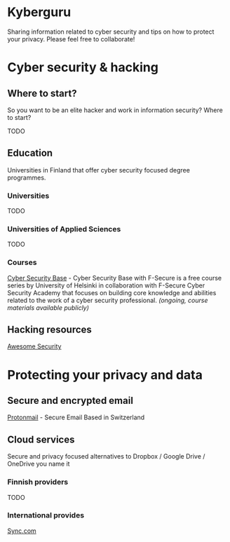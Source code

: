 # Kyberguru

Sharing information related to cyber security and tips on how to protect your privacy. Please feel free to collaborate!

# Cyber security & hacking

## Where to start?

So you want to be an elite hacker and work in information security? Where to start?

TODO

## Education

Universities in Finland that offer cyber security focused degree programmes.

### Universities

TODO

### Universities of Applied Sciences

TODO

### Courses

[Cyber Security Base](http://cybersecuritybase.github.io) - Cyber Security Base with F-Secure is a free course series by University of Helsinki in collaboration with F-Secure Cyber Security Academy that focuses on building core knowledge and abilities related to the work of a cyber security professional. *(ongoing, course materials available publicly)*

## Hacking resources

[Awesome Security](https://github.com/sbilly/awesome-security)

# Protecting your privacy and data

## Secure and encrypted email

[Protonmail](https://www.protonmail.com) - Secure Email Based in Switzerland

## Cloud services

Secure and privacy focused alternatives to Dropbox / Google Drive / OneDrive you name it

### Finnish providers

TODO

### International provides

[Sync.com](https://www.sync.com)
